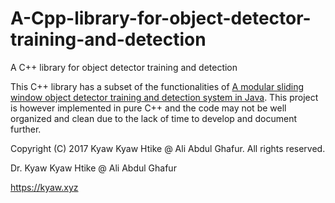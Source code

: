 # A-Cpp-library-for-object-detector-training-and-detection
A C++ library for object detector training and detection 

This C++ library has a subset of the functionalities of [A modular sliding window object detector training and detection system in Java](https://github.com/Kyaw-Kyaw-Htike/A-modular-sliding-window-object-detector-training-and-detection-system-in-Java). This project is however implemented in pure C++ and the code may not be well organized and clean due to the lack of time to develop and document further. 


Copyright (C) 2017 Kyaw Kyaw Htike @ Ali Abdul Ghafur. All rights reserved.



Dr. Kyaw Kyaw Htike @ Ali Abdul Ghafur



https://kyaw.xyz

